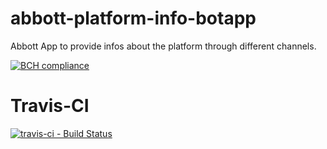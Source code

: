 # abbott-platform-info-botapp
Abbott App to provide infos about the platform through different channels.

[![BCH compliance](https://bettercodehub.com/edge/badge/AbbottPlatform/abbott-platform-info-botapp?branch=master)](https://bettercodehub.com/)

# Travis-CI
[![travis-ci - Build Status](https://travis-ci.org/AbbottPlatform/abbott-platform-info-botapp.svg?branch=master-ci-travis)](https://travis-ci.org/AbbottPlatform/abbott-platform-info-botapp)
